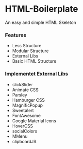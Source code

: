 # HTML-Boilerplate
An easy and simple HTML Skeleton

### Features
* Less Structure
* Modular Structure
* External Libs
* Basic HTML Structure

### Implementet External Libs
* slickSlider
* Animate CSS
* Parsley
* Hamburger CSS
* MagnificPopup
* Sweetalert
* FontAwesome
* Google Material Icons
* HoverCSS
* socialColors
* MMenu
* clipboardJS